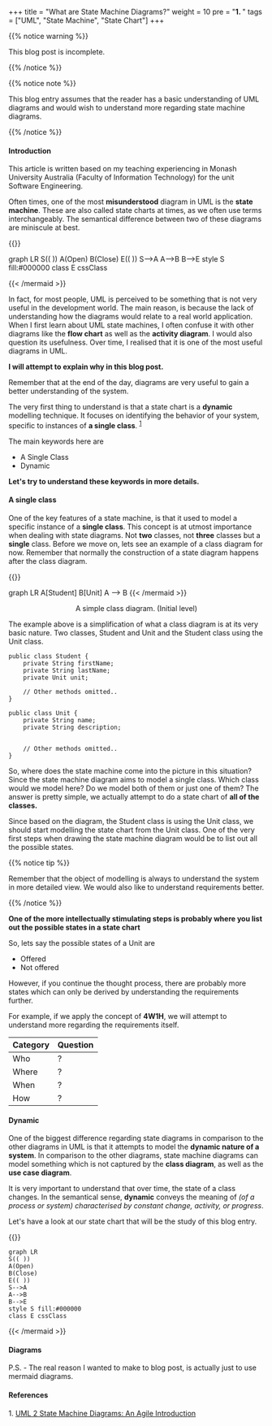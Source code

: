 +++
title = "What are State Machine Diagrams?"
weight = 10
pre = "<b>1. </b>"
tags = ["UML", "State Machine", "State Chart"]
+++

{{% notice warning %}}

This blog post is incomplete.

{{% /notice %}}

{{% notice note %}}

This blog entry assumes that the reader has a basic understanding of UML diagrams and would wish to understand more regarding state machine diagrams.

{{% /notice %}}

#### Introduction

This article is written based on my teaching experiencing in Monash University Australia (Faculty of Information Technology) for the unit Software Engineering.

Often times, one of the most **misunderstood** diagram in UML is the **state machine**. These are also called state charts at times, as we often use terms interchangeably. The semantical difference between two of these diagrams are miniscule at best.

<!-- https://stackoverflow.com/questions/8193675/draw-a-hollow-circle-in-svg -->
<style>
    .cssClass > circle {
        fill:black !important;
        stroke:gray !important;
        stroke-width:3 !important;
     }    
</style>

{{<mermaid align="center">}}

graph LR
S(( ))
A(Open)
B(Close)
E(( ))
S-->A
A-->B
B-->E
style S fill:#000000
class E cssClass

{{< /mermaid >}}

In fact, for most people, UML is perceived to be something that is not very useful in the development world. The main reason, is because the lack of understanding how the diagrams would relate to a real world application. When I first learn about UML state machines, I often confuse it with other diagrams like the **flow chart** as well as the **activity diagram**. I would also question its usefulness. Over time, I realised that it is one of the most useful diagrams in UML.

**I will attempt to explain why in this blog post.**

Remember that at the end of the day, diagrams are very useful to gain a better understanding of the system.

The very first thing to understand is that a state chart is a **dynamic** modelling technique. It focuses on identifying the behavior of your system, specific to instances of **a single class**. <sup>[1](#1)</sup>

The main keywords here are

- A Single Class
- Dynamic

**Let's try to understand these keywords in more details.**

#### A single class

One of the key features of a state machine, is that it used to model a specific instance of a **single class**. This concept is at utmost importance when dealing with state diagrams. Not **two** classes, not **three** classes but a **single** class. Before we move on, lets see an example of a class diagram for now. Remember that normally the construction of a state diagram happens after the class diagram.

{{<mermaid align="center">}}

graph LR
A[Student]
B[Unit]
A --> B
{{< /mermaid >}}

<p align="center">A simple class diagram. (Initial level)</p>

The example above is a simplification of what a class diagram is at its very basic nature. Two classes, Student and Unit and the Student class using the Unit class.

```
public class Student {
    private String firstName;
    private String lastName;
    private Unit unit;

    // Other methods omitted..
}
```

```
public class Unit {
    private String name;
    private String description;


    // Other methods omitted..
}
```

So, where does the state machine come into the picture in this situation? Since the state machine diagram aims to model a single class. Which class would we model here? Do we model both of them or just one of them? The answer is pretty simple, we actually attempt to do a state chart of **all of the classes.**

Since based on the diagram, the Student class is using the Unit class, we should start modelling the state chart from the Unit class. One of the very first steps when drawing the state machine diagram would be to list out all the possible states.

{{% notice tip %}}

Remember that the object of modelling is always to understand the system in more detailed view. We would also like to understand requirements better.

{{% /notice %}}

**One of the more intellectually stimulating steps is probably where you list out the possible states in a state chart**

So, lets say the possible states of a Unit are

- Offered
- Not offered

However, if you continue the thought process, there are probably more states which can only be derived by understanding the requirements further.

For example, if we apply the concept of **4W1H**, we will attempt to understand more regarding the requirements itself.

| Category | Question |
| -------- | ------ |
| Who      | ?      |
| Where    | ?      |
| When     | ?      |
| How      | ?      |

#### Dynamic

One of the biggest difference regarding state diagrams in comparison to the other diagrams in UML is that it attempts to model the **dynamic nature of a system**. In comparison to the other diagrams, state machine diagrams can model something which is not captured by the **class diagram**, as well as the **use case diagram**.

It is very important to understand that over time, the state of a class changes. In the semantical sense, **dynamic** conveys the meaning of _(of a process or system) characterised by constant change, activity, or progress_.

Let's have a look at our state chart that will be the study of this blog entry.

{{<mermaid align="center">}}

    graph LR
    S(( ))
    A(Open)
    B(Close)
    E(( ))
    S-->A
    A-->B
    B-->E
    style S fill:#000000
    class E cssClass

{{< /mermaid >}}


#### Diagrams

P.S. - The real reason I wanted to make to blog post, is actually just to use mermaid diagrams.

#### References

<a name="1">1</a>. [UML 2 State Machine Diagrams: An Agile Introduction](http://www.agilemodeling.com/artifacts/stateMachineDiagram.htm)
